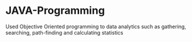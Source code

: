 # JAVA-Programming

Used Objective Oriented programming to data analytics such as gathering, searching, path-finding and calculating statistics
